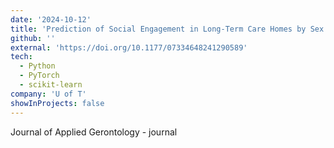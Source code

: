 ```yaml
---
date: '2024-10-12'
title: 'Prediction of Social Engagement in Long-Term Care Homes by Sex: A Population-Based Analysis Using Machine Learning'
github: ''
external: 'https://doi.org/10.1177/07334648241290589'
tech:
  - Python
  - PyTorch
  - scikit-learn
company: 'U of T'
showInProjects: false
---
```


Journal of Applied Gerontology - journal
